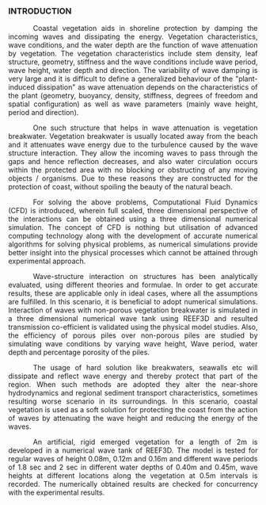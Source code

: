 ### INTRODUCTION<br>

<p style="text-indent:50px; text-align: justify;">Coastal vegetation aids in shoreline protection by damping the incoming waves and dissipating the energy. Vegetation characteristics, wave conditions, and the water depth are the function of wave attenuation by vegetation. The vegetation characteristics include stem density, leaf structure, geometry, stiffness and the wave conditions include wave period, wave height, water depth and direction. The variability of wave damping is very large and it is difficult to define a generalized behaviour of the "plant-induced dissipation" as wave attenuation depends on the characteristics of the plant (geometry, buoyancy, density, stiffness, degrees of freedom and spatial configuration) as well as wave parameters (mainly wave height, period and direction).</p>

<p style="text-indent:50px; text-align: justify;">One such structure that helps in wave attenuation is vegetation breakwater. Vegetation breakwater is usually located away from the beach and it attenuates wave energy due to the turbulence caused by the wave structure interaction. They allow the incoming waves to pass through the gaps and hence reflection decreases, and also water circulation occurs within the protected area with no blocking or obstructing of any moving objects / organisms. Due to these reasons they are constructed for the protection of coast, without spoiling the beauty of the natural beach.</p>

<p style="text-indent:50px; text-align: justify;">For solving the above problems, Computational Fluid Dynamics (CFD) is introduced, wherein full scaled, three dimensional perspective of the interactions can be obtained using a three dimensional numerical simulation. The concept of CFD is nothing but utilisation of advanced computing technology along with the development of accurate numerical algorithms for solving physical problems, as numerical simulations provide better insight into the physical processes which cannot be attained through experimental approach.</p>

<p style="text-indent:50px; text-align: justify;">Wave-structure interaction on structures has been analytically evaluated, using different theories and formulae. In order to get accurate results, these are applicable only in ideal cases, where all the assumptions are fulfilled. In this scenario, it is beneficial to adopt numerical simulations. Interaction of waves with non-porous vegetation breakwater is simulated in a three dimensional numerical wave tank using REEF3D and resulted transmission co-efficient is validated using the physical model studies. Also, the efficiency of porous piles over non-porous piles are studied by simulating wave conditions by varying wave height, Wave period, water depth and percentage porosity of the piles.</p>

<p style="text-indent:50px; text-align: justify;">The usage of hard solution like breakwaters, seawalls etc will dissipate and reflect wave energy and thereby protect that part of the region. When such methods are adopted they alter the near-shore hydrodynamics and regional sediment transport characteristics, sometimes resulting worse scenario in its surroundings. In this scenario, coastal vegetation is used as a soft solution for protecting the coast from the action of waves by attenuating the wave height and reducing the energy of the waves. </p>

<p style="text-indent:50px; text-align: justify;">An artificial, rigid emerged vegetation for a length of 2m is developed in a numerical wave tank of REEF3D. The model is tested for regular waves of height 0.08m, 0.12m and 0.16m and different wave periods of 1.8 sec and 2 sec in different water depths of 0.40m and 0.45m, wave heights at different locations along the vegetation at 0.5m intervals is recorded. The numerically obtained results are checked for concurrency with the experimental results.</p><br>
